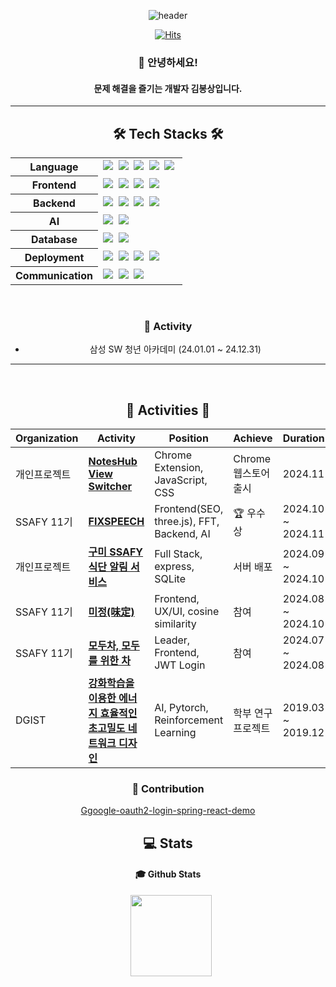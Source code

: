<div align="center">
  
![header](https://capsule-render.vercel.app/api?type=waving&color=timeAuto&height=150&section=header&text=&animation=blinking&fontAlign=90&fontColor=fffafa&fontSize=90)

[![Hits](https://hits.seeyoufarm.com/api/count/incr/badge.svg?url=https%3A%2F%2Fgithub.com%2FBongSangKim&count_bg=%2379C83D&title_bg=%23555555&icon=&icon_color=%23E7E7E7&title=hits&edge_flat=false)](https://hits.seeyoufarm.com)

<!-- [![Typing SVG](https://readme-typing-svg.demolab.com?font=Fira+Code&pause=1000&width=300&lines=BongSangKim+Github)](https://git.io/typing-svg) -->

### 👋 안녕하세요!
#### 문제 해결을 즐기는 개발자 김봉상입니다.

* * *

## 🛠 Tech Stacks 🛠

<table>
  <tr>
    <th>Language</th>
    <td>
      <img src="https://img.shields.io/badge/Java-007396?style=flat-square&logo=java&logoColor=white"/>&nbsp;
      <img src="https://img.shields.io/badge/TypeScript-3178C6?style=flat-square&logo=TypeScript&logoColor=white"/>&nbsp;
      <img src="https://img.shields.io/badge/Python-3776AB?style=flat-square&logo=Python&logoColor=white"/>&nbsp;
      <img src="https://img.shields.io/badge/C-A8B9CC?style=flat-square&logo=C&logoColor=white"/>&nbsp;
      <img src="https://img.shields.io/badge/C++-00599C?style=flat-square&logo=C%2B%2B&logoColor=white"/>&nbsp;
    </td>
  </tr>
  <tr>
    <th>Frontend</th>
    <td>
      <img src="https://img.shields.io/badge/React-61DAFB?style=flat-square&logo=React&logoColor=black"/>&nbsp;
      <img src="https://img.shields.io/badge/Vue.js-4FC08D?style=flat-square&logo=Vue.js&logoColor=white"/>&nbsp;
      <img src="https://img.shields.io/badge/Bootstrap-7952B3?style=flat-square&logo=Bootstrap&logoColor=white"/>&nbsp;
      <img src="https://img.shields.io/badge/Tailwind CSS-06B6D4?style=flat-square&logo=Tailwind CSS&logoColor=white"/>&nbsp;
    </td>
  </tr>
  <tr>
    <th>Backend</th>
    <td>
      <img src="https://img.shields.io/badge/Spring Boot-6db33f?style=flat-square&logo=Spring Boot&logoColor=white"/>&nbsp;
      <img src="https://img.shields.io/badge/MyBatis-000000?style=flat-square&logo=MyBatis&logoColor=white"/>&nbsp;
      <img src="https://img.shields.io/badge/Express-000000?style=flat-square&logo=Express&logoColor=white"/>&nbsp;
      <img src="https://img.shields.io/badge/FastAPI-009688?style=flat-square&logo=FastAPI&logoColor=white"/>&nbsp;
    </td>
  </tr>
  <tr>
    <th>AI</th>
    <td>
      <img src="https://img.shields.io/badge/PyTorch-EE4C2C?style=flat-square&logo=PyTorch&logoColor=white"/>&nbsp;
      <img src="https://img.shields.io/badge/CUDA-76B900?style=flat-square&logo=NVIDIA&logoColor=white"/>&nbsp;
    </td>
  </tr>
  <tr>
    <th>Database</th>
    <td>
      <img src="https://img.shields.io/badge/MySQL-4479A1?style=flat-square&logo=MySQL&logoColor=white"/>&nbsp;
      <img src="https://img.shields.io/badge/SQLite-003B57?style=flat-square&logo=SQLite&logoColor=white"/>&nbsp;
    </td>
  </tr>
  <tr>
    <th>Deployment</th>
    <td>
      <img src="https://img.shields.io/badge/Docker-2496ED?style=flat-square&logo=Docker&logoColor=white"/>&nbsp;
      <img src="https://img.shields.io/badge/Nginx-009639?style=flat-square&logo=Nginx&logoColor=white"/>&nbsp;
      <img src="https://img.shields.io/badge/Jenkins-DD0031?style=flat-square&logo=Jenkins&logoColor=white"/>&nbsp;
      <img src="https://img.shields.io/badge/Amazon AWS-232F3E?style=flat-square&logo=amazonaws&logoColor=white"/>&nbsp;
    </td>
  </tr>
  <tr>
    <th>Communication</th>
    <td>
      <img src="https://img.shields.io/badge/Jira-0052CC?style=flat-square&logo=Jira&logoColor=white"/>&nbsp;
      <img src="https://img.shields.io/badge/Notion-000000?style=flat-square&logo=Notion&logoColor=white"/>&nbsp;
      <img src="https://img.shields.io/badge/Discord-5865F2?style=flat-square&logo=Discord&logoColor=white"/>&nbsp;
    </td>
  </tr>
</table>

<br/>

### 🎯 Activity
- 삼성 SW 청년 아카데미 (24.01.01 ~ 24.12.31)

* * * 
<!-- endline -->

<br/>

<h2>🏃 Activities 🏃‍</h2>

<table>
  <thead>
    <tr>
      <th>Organization</th>
      <th>Activity</th>
      <th>Position</th>
      <th>Achieve</th>
      <th>Duration</th>
    </tr>
  </thead>
  <tbody>
     <tr>
      <td>개인프로젝트</td>
      <td><b><a href="https://github.com/BongSangKim/noteshub-view-switcher">NotesHub View Switcher</a></b></td>
      <td>Chrome Extension, JavaScript, CSS</td>
      <td>Chrome 웹스토어 출시</td>
      <td>2024.11</td>
    </tr>
     <tr>
      <td>SSAFY 11기</td>
      <td><b><a href="https://github.com/BongSangKim/FixSpeech">FIXSPEECH</a></b></td>
      <td>Frontend(SEO, three.js), FFT, Backend, AI</td>
      <td>🏆 우수상</td>
      <td>2024.10 ~ 2024.11</td>
    </tr>
     <tr>
      <td>개인프로젝트</td>
      <td><b><a href="#">구미 SSAFY 식단 알림 서비스</a></b></td>
      <td>Full Stack, express, SQLite</td>
      <td>서버 배포</td>
      <td>2024.09 ~ 2024.10</td>
    </tr>
     <tr>
      <td>SSAFY 11기</td>
      <td><b><a href="https://github.com/BongSangKim/Mijung">미정(味定)</a></b></td>
      <td>Frontend, UX/UI, cosine similarity</td>
      <td>참여</td>
      <td>2024.08 ~ 2024.10</td>
    </tr>
     <tr>
      <td>SSAFY 11기</td>
      <td><b><a href="https://github.com/BongSangKim/Moducha">모두차, 모두를 위한 차</a></b></td>
      <td>Leader, Frontend, JWT Login</td>
      <td>참여</td>
      <td>2024.07 ~ 2024.08</td>
    </tr>
     <tr>
      <td>DGIST</td>
      <td><b><a href="https://github.com/BongSangKim/UGRP">강화학습을 이용한 에너지 효율적인 초고밀도 네트워크 디자인</a></b></td>
      <td>AI, Pytorch, Reinforcement Learning</td>
      <td>학부 연구 프로젝트</td>
      <td>2019.03 ~ 2019.12</td>
    </tr>
  </tbody>
</table>

### 🤝 Contribution
[Ggoogle-oauth2-login-spring-react-demo
](https://github.com/baezzys/google-oauth2-login-spring-react-demo)

## 💻 Stats 

<!-- [![wakatime](https://wakatime.com/badge/user/01180168-8b97-40a8-a406-568eefd227b1.svg)](https://wakatime.com/@01180168-8b97-40a8-a406-568eefd227b1) -->

#### 🎓 Github Stats
<p>
    <a>
        <img src="https://github-readme-stats.vercel.app/api?username=BongSangKim&&show_icons=true&theme=tokyonight&r\locale=kr" style="margin-left: 10px; vertical-align:top" height=130 />
    </a>
</p>

</div>
